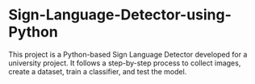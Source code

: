 # Sign-Language-Detector-using-Python
This project is a Python-based Sign Language Detector developed for a university project. It follows a step-by-step process to collect images, create a dataset, train a classifier, and test the model.
